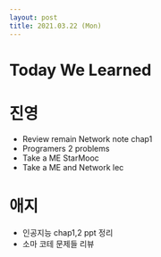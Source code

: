 ```yaml
---
layout: post
title: 2021.03.22 (Mon)
---
```


# Today We Learned

# 진영

- Review remain Network note chap1
- Programers 2 problems
- Take a ME StarMooc
- Take a ME and Network lec

# 애지

- 인공지능 chap1,2 ppt 정리
- 소마 코테 문제들 리뷰
